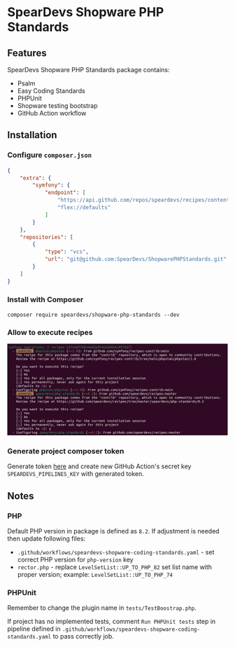 # SpearDevs Shopware PHP Standards

## Features

SpearDevs Shopware PHP Standards package contains:

* Psalm
* Easy Coding Standards
* PHPUnit
* Shopware testing bootstrap
* GitHub Action workflow

## Installation

### Configure `composer.json`

```json
{
    "extra": {
        "symfony": {
            "endpoint": [
                "https://api.github.com/repos/speardevs/recipes/contents/index.json",
                "flex://defaults"
            ]
        }
    },
    "repositories": [
        {
            "type": "vcs",
            "url": "git@github.com:SpearDevs/ShopwarePHPStandards.git"
        }
    ]
}
```

### Install with Composer

```shell
composer require speardevs/shopware-php-standards --dev
```

### Allow to execute recipes

![img.png](images/recipes.png)

### Generate project composer token

Generate token [here](https://github.com/settings/tokens/new?scopes=repo&description=GitHub%20Actions%20Composer) and
create new GitHub Action's secret key `SPEARDEVS_PIPELINES_KEY` with generated token.

## Notes

### PHP

Default PHP version in package is defined as `8.2`. If adjustment is needed then update following files:

* `.github/workflows/speardevs-shopware-coding-standards.yaml` - set correct PHP version for `php-version` key
* `rector.php` - replace `LevelSetList::UP_TO_PHP_82` set list name with proper version;
  example: `LevelSetList::UP_TO_PHP_74`

### PHPUnit

Remember to change the plugin name in `tests/TestBoostrap.php`.

If project has no implemented tests, comment `Run PHPUnit tests` step in pipeline defined
in `.github/workflows/speardevs-shopware-coding-standards.yaml` to pass correctly job.
